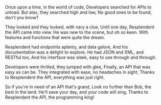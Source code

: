 Once upon a time, in the world of code, Developers searched for APIs to unload. But alas, they searched high and low, No good ones to be found, don't you know?

They looked and they looked, with nary a clue, Until one day, Resplendent the API came into view. He was new to the scene, but oh so keen. With features and functions that were quite the dream.

Resplendent had endpoints aplenty, and data galore, And his documentation was a delight to explore. He had JSON and XML, and RESTful too, And his interface was sleek, easy to use through and through.

Developers were thrilled, they jumped with glee, Finally, an API that was easy as can be. They integrated with ease, no headaches in sight, Thanks to Resplendent the API, everything was just right.

So if you're in need of an API that's grand, Look no further than Bob, the best in the land. He'll save your day, and your code will sing, Thanks to Resplendent the API, the programming king!
